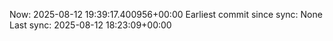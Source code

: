 Now: 2025-08-12 19:39:17.400956+00:00 Earliest commit since sync: None Last sync: 2025-08-12 18:23:09+00:00
